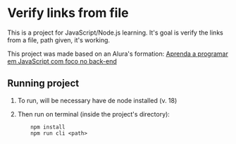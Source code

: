 # Verify links from file

This is a project for JavaScript/Node.js learning. It's goal is verify the links from a file, path given, it's working.

This project was made based on an Alura's formation: [Aprenda a programar em JavaScript com foco no back-end](https://cursos.alura.com.br/formacao-js-backend)

## Running project
1. To run, will be necessary have de node installed (v. 18)
2. Then run on terminal (inside the project's directory): 

    ```
        npm install
        npm run cli <path>
    ``` 
